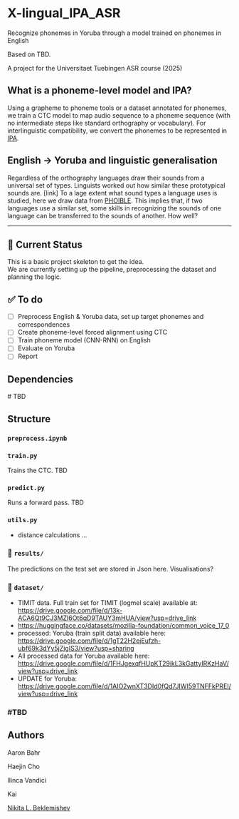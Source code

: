 # X-lingual_IPA_ASR
Recognize phonemes in Yoruba through a model trained on phonemes in English

Based on TBD. 

A project for the Universitaet Tuebingen ASR course (2025) 

## What is a phoneme-level model and IPA?

Using a grapheme to phoneme tools or a dataset annotated for phonemes, we train a CTC model to map audio sequence to a phoneme sequence (with no intermediate steps like standard orthography or vocabulary). For interlinguistic compatibility, we convert the phonemes to be represented in [IPA](). 

## English → Yoruba and linguistic generalisation

Regardless of the orthography languages draw their sounds from a universal set of types. Linguists worked out how similar these prototypical sounds are. [link] To a lage extent what sound types a language uses is studied, here we draw data from [PHOIBLE](). This implies that, if two languages use a similar set, some skills in recognizing the sounds of one language can be transferred to the sounds of another. How well? 

---

## 🔧 Current Status

This is a basic project skeleton to get the idea.  
We are currently setting up the pipeline, preprocessing the dataset and planning the logic.

## ✅ To do

- [ ] Preprocess English & Yoruba data, set up target phonemes and correspondences
- [ ] Create phoneme-level forced alignment using CTC 
- [ ] Train phoneme model (CNN-RNN) on English
- [ ] Evaluate on Yoruba
- [ ] Report

## Dependencies
\# TBD

## Structure

### `preprocess.ipynb`



### `train.py`

Trains the CTC. TBD

### `predict.py`

Runs a forward pass. TBD

### `utils.py`

- distance calculations ...

### 📁 `results/`

The predictions on the test set are stored in Json here. Visualisations?

### 📁 `dataset/`

- TIMIT data. Full train set for TIMIT (logmel scale) available at: https://drive.google.com/file/d/13k-ACA6Qt9CJ3MZI6Ot6qD9TAUY3mHUA/view?usp=drive_link
- https://huggingface.co/datasets/mozilla-foundation/common_voice_17_0 
- processed: Yoruba (train split data) available here: https://drive.google.com/file/d/1gT22H2ejEufzh-ubf69k3dYy5jZjgIS3/view?usp=sharing
- All processed data for Yoruba available here: https://drive.google.com/file/d/1FHJgexqfHUpKT29ikL3kGattyIRKzHaV/view?usp=drive_link
- UPDATE for Yoruba: https://drive.google.com/file/d/1AIO2wnXT3DId0fQd7JIWI59TNFFkPREI/view?usp=drive_link

### \#TBD

## Authors
Aaron Bahr

Haejin Cho

Ilinca Vandici

Kai 

[Nikita L. Beklemishev](github.com/lilovyjgrib) 

